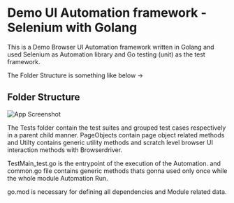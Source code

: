 
# Demo UI Automation framework - Selenium with Golang

This is a Demo Browser UI Automation framework written in Golang and used Selenium as Automation library and Go testing (unit) as the test framework.

The Folder Structure is something like below ->




## Folder Structure

![App Screenshot](https://i.postimg.cc/sX1VTGyy/image.png)

The Tests folder contain the test suites and grouped test cases respectively in a parent child manner.
PageObjects contain page object related methods and Utilty contains generic utility methods and scratch level browser UI interaction methods with Browserdriver.

TestMain_test.go is the entrypoint of the execution of the Automation. and common.go file contains generic methods thats gonna used only once while the whole module Automation Run.

go.mod is necessary for defining all dependencies and Module related data.



